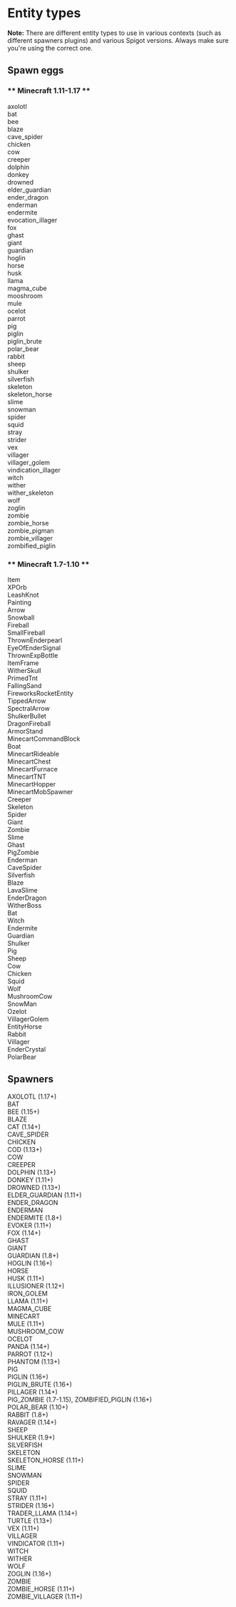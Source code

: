 # Entity types

<p class="warn"><b>Note:</b> There are different entity types to use in various contexts (such as different spawners
 plugins) and various Spigot versions. Always make sure you're using the correct one.</p> 

## Spawn eggs
<!-- tabs:start -->

### ** Minecraft 1.11-1.17 **

axolotl<br />
bat<br />
bee<br />
blaze<br />
cave_spider<br />
chicken<br />
cow<br />
creeper<br />
dolphin<br />
donkey<br />
drowned<br />
elder_guardian<br />
ender_dragon<br />
enderman<br />
endermite<br />
evocation_illager<br />
fox<br />
ghast<br />
giant<br />
guardian<br />
hoglin<br />
horse<br />
husk<br />
llama<br />
magma_cube<br />
mooshroom<br />
mule<br />
ocelot<br />
parrot<br />
pig<br />
piglin<br />
piglin_brute<br />
polar_bear<br />
rabbit<br />
sheep<br />
shulker<br />
silverfish<br />
skeleton<br />
skeleton_horse<br />
slime<br />
snowman<br />
spider<br />
squid<br />
stray<br />
strider<br />
vex<br />
villager<br />
villager_golem<br />
vindication_illager<br />
witch<br />
wither<br />
wither_skeleton<br />
wolf<br />
zoglin<br />
zombie<br />
zombie_horse<br />
zombie_pigman<br />
zombie_villager<br />
zombified_piglin

### ** Minecraft 1.7-1.10 **

Item<br />
XPOrb<br />
LeashKnot<br />
Painting<br />
Arrow<br />
Snowball<br />
Fireball<br />
SmallFireball<br />
ThrownEnderpearl<br />
EyeOfEnderSignal<br />
ThrownExpBottle<br />
ItemFrame<br />
WitherSkull<br />
PrimedTnt<br />
FallingSand<br />
FireworksRocketEntity<br />
TippedArrow<br />
SpectralArrow<br />
ShulkerBullet<br />
DragonFireball<br />
ArmorStand<br />
MinecartCommandBlock<br />
Boat<br />
MinecartRideable<br />
MinecartChest<br />
MinecartFurnace<br />
MinecartTNT<br />
MinecartHopper<br />
MinecartMobSpawner<br />
Creeper<br />
Skeleton<br />
Spider<br />
Giant<br />
Zombie<br />
Slime<br />
Ghast<br />
PigZombie<br />
Enderman<br />
CaveSpider<br />
Silverfish<br />
Blaze<br />
LavaSlime<br />
EnderDragon<br />
WitherBoss<br />
Bat<br />
Witch<br />
Endermite<br />
Guardian<br />
Shulker<br />
Pig<br />
Sheep<br />
Cow<br />
Chicken<br />
Squid<br />
Wolf<br />
MushroomCow<br />
SnowMan<br />
Ozelot<br />
VillagerGolem<br />
EntityHorse<br />
Rabbit<br />
Villager<br />
EnderCrystal<br />
PolarBear

<!-- tabs:end -->

## Spawners

AXOLOTL (1.17+)<br />
BAT<br />
BEE (1.15+)<br />
BLAZE<br />
CAT (1.14+)<br />
CAVE_SPIDER<br />
CHICKEN<br />
COD (1.13+)<br />
COW<br />
CREEPER<br />
DOLPHIN (1.13+)<br />
DONKEY (1.11+)<br />
DROWNED (1.13+)<br />
ELDER_GUARDIAN (1.11+)<br />
ENDER_DRAGON<br />
ENDERMAN<br />
ENDERMITE (1.8+)<br />
EVOKER (1.11+)<br />
FOX (1.14+)<br />
GHAST<br />
GIANT<br />
GUARDIAN (1.8+)<br />
HOGLIN (1.16+)<br />
HORSE<br />
HUSK (1.11+)<br />
ILLUSIONER (1.12+)<br />
IRON_GOLEM<br />
LLAMA (1.11+)<br />
MAGMA_CUBE<br />
MINECART<br />
MULE (1.11+)<br />
MUSHROOM_COW<br />
OCELOT<br />
PANDA (1.14+)<br />
PARROT (1.12+)<br />
PHANTOM (1.13+)<br />
PIG<br />
PIGLIN (1.16+)<br />
PIGLIN_BRUTE (1.16+)<br />
PILLAGER (1.14+)<br />
PIG_ZOMBIE (1.7-1.15), ZOMBIFIED_PIGLIN (1.16+)<br />
POLAR_BEAR (1.10+)<br />
RABBIT (1.8+)<br />
RAVAGER (1.14+)<br />
SHEEP<br />
SHULKER (1.9+)<br />
SILVERFISH<br />
SKELETON<br />
SKELETON_HORSE (1.11+)<br />
SLIME<br />
SNOWMAN<br />
SPIDER<br />
SQUID<br />
STRAY (1.11+)<br />
STRIDER (1.16+)<br />
TRADER_LLAMA (1.14+)<br />
TURTLE (1.13+)<br />
VEX (1.11+)<br />
VILLAGER<br />
VINDICATOR (1.11+)<br />
WITCH<br />
WITHER<br />
WOLF<br />
ZOGLIN (1.16+)<br />
ZOMBIE<br />
ZOMBIE_HORSE (1.11+)<br />
ZOMBIE_VILLAGER (1.11+)